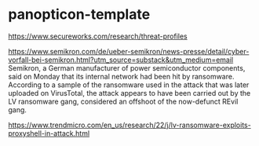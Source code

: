 # panopticon-template

https://www.secureworks.com/research/threat-profiles

https://www.semikron.com/de/ueber-semikron/news-presse/detail/cyber-vorfall-bei-semikron.html?utm_source=substack&utm_medium=email
Semikron, a German manufacturer of power semiconductor components, said on Monday that its internal network had been hit by ransomware. According to a sample of the ransomware used in the attack that was later uploaded on VirusTotal, the attack appears to have been carried out by the LV ransomware gang, considered an offshoot of the now-defunct REvil gang.

https://www.trendmicro.com/en_us/research/22/j/lv-ransomware-exploits-proxyshell-in-attack.html
